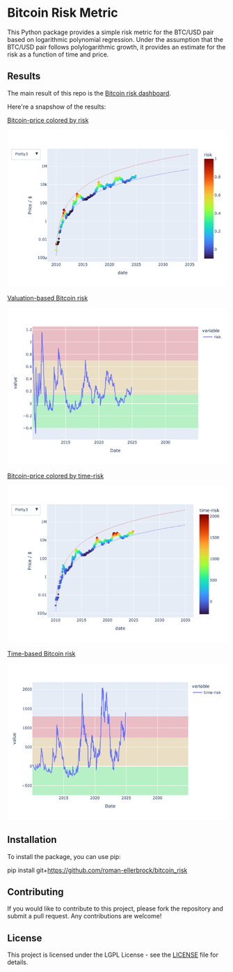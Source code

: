 # Bitcoin Risk Metric

This Python package provides a simple risk metric for the BTC/USD pair based on logarithmic polynomial regression. Under the assumption that the BTC/USD pair follows polylogarithmic growth, it provides an estimate for the risk as a function of time and price.

## Results

The main result of this repo is the [Bitcoin risk dashboard](https://roman-ellerbrock.github.io/bitcoin_risk/index.html).

Here're a snapshow of the results:

[Bitcoin-price colored by risk](https://roman-ellerbrock.github.io/bitcoin_risk/btc_risk.html)

![Bitcoin Risk Chart](docs/fig/btc.png)

[Valuation-based Bitcoin risk](https://roman-ellerbrock.github.io/bitcoin_risk/btc_risk.html)

![Bitcoin Risk Chart](docs/fig/risk.png)

[Bitcoin-price colored by time-risk](https://roman-ellerbrock.github.io/bitcoin_risk/btc_risk.html)

![Bitcoin-price colored time-risk Chart](docs/fig/btc_time.png)

[Time-based Bitcoin risk](https://roman-ellerbrock.github.io/bitcoin_risk/btc_risk.html)

![Time-based Bitcoin risk Chart](docs/fig/time_risk.png)

## Installation

To install the package, you can use pip:

pip install git+https://github.com/roman-ellerbrock/bitcoin_risk

## Contributing

If you would like to contribute to this project, please fork the repository and submit a pull request. Any contributions are welcome!

## License

This project is licensed under the LGPL License - see the [LICENSE](LICENSE) file for details.